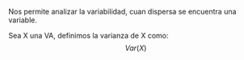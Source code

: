 Nos permite analizar la variabilidad, cuan dispersa se encuentra una variable. 

Sea X una VA, definimos la varianza de X como: 
$$Var(X)$$